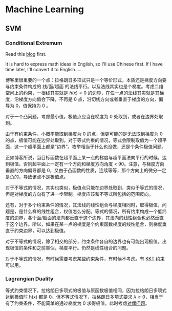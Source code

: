 # Machine Learning

## SVM

### Conditional Extremum

Read this [blog](https://www.zhihu.com/question/38586401) first.

It is hard to express math ideas in English, so I'll use Chinese first. If I have time later, I'll convert it to English......

博客里很重要的一个点：拉格朗日多项式只是一个等价形式，本质还是梯度方向要与约束条件构成的 线/面/超面 的法线平行。以及法线其实也是个梯度。考虑二维空间上的约束，一根线其实就是 $h(x) = 0$ 的边界，在任一点的法线其实就是其梯度，沿梯度方向值会下降，不再是 0 点，沿切线方向或者垂直于梯度的方向，偏导为 0，值保持为 0 。

对于一个凸问题，考虑最小值。极值点应当在梯度为 0 处取到，或者在边界处取到。

由于有约束条件，小概率能取到梯度为 0 的点，但更可能的是无法取到梯度为 0 的点，极值可能在边界处取到。对于等式约束的情况，等式会限制取值为一个超平面，这一个超平面上都是“边界”。枚举相当于什么也没做，还是个条件极值问题。

正如博客所说，当目标函数在超平面上某一点的梯度与超平面法向平行的时候，达到极值。否则超平面上一定有一个方向和梯度方向角度 < 90。注意，与梯度方向垂直的方向偏导都是 0，又由于凸函数的性质，连续等等，那个方向上的微分一定是负的，导致该点不是极值点。

对于不等式的情况，其实也类似，极值点只能在边界处取到，类似于等式的情况，但是对梯度的方向有了进一步限制。梯度应该和不等式所包括的范围反向。

还有，对于多个约束条件的情况，其法线的线性组合与梯度相同时，取得极值，问题是，是什么样的线性组合，权值怎么分配。等式的情况，所有约束构成一个低纬度的边界，各个面/超面的法向都垂直于这个边界，其法向的线性组合也必然垂直于这个边界。所以，如果在某一点的梯度是个约束函数梯度的线性组合，则梯度垂直于约束边界，可以达到极值。

对于不等式的情况，除了相交的部分，约束条件各自的边界也有可能出现极值。出现极值的条件和之前类似，梯度平行。仍然是线性组合的问题。

对于不等式的情况，有时候需要考虑某些约束条件，有时候不考虑。有 [KKT](https://zhuanlan.zhihu.com/p/26514613) 约束可以用。

### Lagrangian Duality

等式约束情况下，拉格朗日多项式的极值与原函数极值相同，因为拉格朗日多项式达到极值时 h(x) 都是 0。但不等式情况下，拉格朗日多项式要求 $\lambda ≥ 0$，相当于有了约束条件，不能简单的通过梯度为 0 求得极值。此时考虑[对偶问题](https://www.zhihu.com/question/58584814)。 